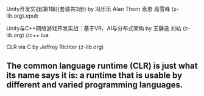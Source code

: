 Unity开发实战(第1辑)(套装共3册) by 冯乐乐  Alan Thorn  索恩  高雪峰 (z-lib.org).epub

Unity与C++网络游戏开发实战：基于VR、AI与分布式架构 by 王静逸 刘岵 (z-lib.org)
//c++ lua 

CLR via C by Jeffrey Richter (z-lib.org)
## The common language runtime (CLR) is just what its name says it is: a runtime that is usable by different and varied programming languages.
